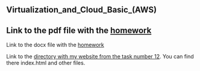 Virtualization_and_Cloud_Basic_(AWS)
------------------------------------

Link to the pdf file with the [homework](Virtualization_and_Cloud_Basic_(AWS).pdf)
----------------------------------------------------------------------------------


Link to the docx file with the [homework](Virtualization_and_Cloud_Basic_(AWS).docx)


Link to the [directory with my website from the task number 12](My_Website). You can find there index.html and other files. 
